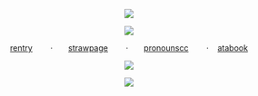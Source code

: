 <p align="center"

  ![](https://file.garden/aMn-jzbg43nKL-ik/tumblr_7609cc29c8b7008253ed9b086da2c7b4_d46dd843_1280.png)
  <p align="center"

![](https://komarev.com/ghpvc/?username=your-github-username&color=FF6A98&label=did+you+miss+me?)
<p align="center"

[rentry](https://rentry.co/momongaz)‎ ‎ ‎ ‎ ‎ ‎ ‎ ‎ ·‎ ‎ ‎ ‎ ‎ ‎ ‎ [strawpage](https://medstaffbrainrot.straw.page/)‎ ‎ ‎ ‎ ‎ ‎ ‎ ‎ ·‎ ‎ ‎ ‎ ‎ ‎ ‎ [pronounscc](https://pronouns.cc/@REVERISTCALICO)‎ ‎ ‎ ‎ ‎ ‎ ‎ ‎ ·‎ ‎ ‎ ‎ ‎ ‎ ‎ [atabook](https://eunashyuri.atabook.org/)
 <p align="center"

![](https://file.garden/aMn-jzbg43nKL-ik/tumblr_77324ce0697092b650a58a08514f9900_59fc3ebc_640.gif)
<p align="center"

![](https://64.media.tumblr.com/5615d89cc0d49f8405d6fb7bf6914763/98540c94592d258b-39/s1280x1920/fcce5d6ffd8f30d31bdb009e80407e25e6c8d0e8.pnj)

